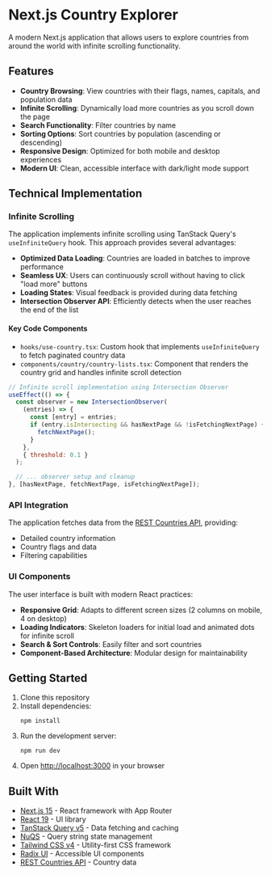 # Next.js Country Explorer

A modern Next.js application that allows users to explore countries from around the world with infinite scrolling functionality.

## Features

- **Country Browsing**: View countries with their flags, names, capitals, and population data
- **Infinite Scrolling**: Dynamically load more countries as you scroll down the page
- **Search Functionality**: Filter countries by name
- **Sorting Options**: Sort countries by population (ascending or descending)
- **Responsive Design**: Optimized for both mobile and desktop experiences
- **Modern UI**: Clean, accessible interface with dark/light mode support

## Technical Implementation

### Infinite Scrolling

The application implements infinite scrolling using TanStack Query's `useInfiniteQuery` hook. This approach provides several advantages:

- **Optimized Data Loading**: Countries are loaded in batches to improve performance
- **Seamless UX**: Users can continuously scroll without having to click "load more" buttons
- **Loading States**: Visual feedback is provided during data fetching
- **Intersection Observer API**: Efficiently detects when the user reaches the end of the list

#### Key Code Components

- `hooks/use-country.tsx`: Custom hook that implements `useInfiniteQuery` to fetch paginated country data
- `components/country/country-lists.tsx`: Component that renders the country grid and handles infinite scroll detection

```jsx
// Infinite scroll implementation using Intersection Observer
useEffect(() => {
  const observer = new IntersectionObserver(
    (entries) => {
      const [entry] = entries;
      if (entry.isIntersecting && hasNextPage && !isFetchingNextPage) {
        fetchNextPage();
      }
    },
    { threshold: 0.1 }
  );

  // ... observer setup and cleanup
}, [hasNextPage, fetchNextPage, isFetchingNextPage]);
```

### API Integration

The application fetches data from the [REST Countries API](https://restcountries.com), providing:

- Detailed country information
- Country flags and data
- Filtering capabilities

### UI Components

The user interface is built with modern React practices:

- **Responsive Grid**: Adapts to different screen sizes (2 columns on mobile, 4 on desktop)
- **Loading Indicators**: Skeleton loaders for initial load and animated dots for infinite scroll
- **Search & Sort Controls**: Easily filter and sort countries
- **Component-Based Architecture**: Modular design for maintainability

## Getting Started

1. Clone this repository
2. Install dependencies:
   ```
   npm install
   ```
3. Run the development server:
   ```
   npm run dev
   ```
4. Open [http://localhost:3000](http://localhost:3000) in your browser

## Built With

- [Next.js 15](https://nextjs.org/) - React framework with App Router
- [React 19](https://react.dev/) - UI library
- [TanStack Query v5](https://tanstack.com/query) - Data fetching and caching
- [NuQS](https://github.com/47ng/nuqs) - Query string state management
- [Tailwind CSS v4](https://tailwindcss.com/) - Utility-first CSS framework
- [Radix UI](https://www.radix-ui.com/) - Accessible UI components
- [REST Countries API](https://restcountries.com) - Country data
